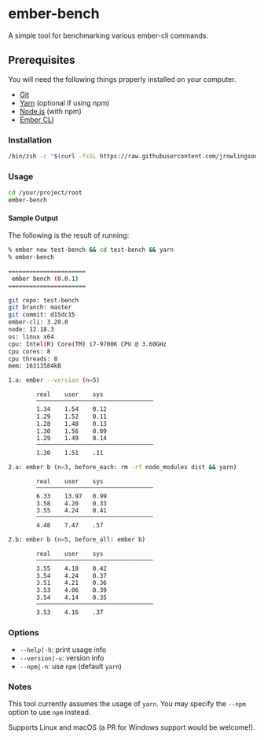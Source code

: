 # ember-bench

A simple tool for benchmarking various ember-cli commands.

## Prerequisites

You will need the following things properly installed on your computer.

* [Git](https://git-scm.com/)
* [Yarn](https://classic.yarnpkg.com/en/) (optional if using npm)
* [Node.js](https://nodejs.org/) (with npm)
* [Ember CLI](https://ember-cli.com/)

### Installation

```sh
/bin/zsh -c "$(curl -fsSL https://raw.githubusercontent.com/jrowlingson/ember-bench/master/install.sh)"
```

### Usage

```sh
cd /your/project/root
ember-bench
```

#### Sample Output

The following is the result of running:

```zsh
% ember new test-bench && cd test-bench && yarn
% ember-bench
```

```sh
======================
 ember bench (0.0.1)
======================

git repo: test-bench
git branch: master
git commit: d15dc15
ember-cli: 3.20.0
node: 12.18.3
os: linux x64
cpu: Intel(R) Core(TM) i7-9700K CPU @ 3.60GHz
cpu cores: 8
cpu threads: 8
mem: 16313584kB

1.a: ember --version (n=5)

        real    user    sys
        ⎻⎻⎻⎻⎻⎻⎻⎻⎻⎻⎻⎻⎻⎻⎻⎻⎻⎻⎻⎻
        1.34    1.54    0.12
        1.29    1.52    0.11
        1.28    1.48    0.13
        1.30    1.56    0.09
        1.29    1.49    0.14
        ⎻⎻⎻⎻⎻⎻⎻⎻⎻⎻⎻⎻⎻⎻⎻⎻⎻⎻⎻⎻
        1.30    1.51    .11

2.a: ember b (n=3, before_each: rm -rf node_modules dist && yarn)

        real    user    sys
        ⎻⎻⎻⎻⎻⎻⎻⎻⎻⎻⎻⎻⎻⎻⎻⎻⎻⎻⎻⎻
        6.33    13.97   0.99
        3.58    4.20    0.33
        3.55    4.24    0.41
        ⎻⎻⎻⎻⎻⎻⎻⎻⎻⎻⎻⎻⎻⎻⎻⎻⎻⎻⎻⎻
        4.48    7.47    .57

2.b: ember b (n=5, before_all: ember b)

        real    user    sys
        ⎻⎻⎻⎻⎻⎻⎻⎻⎻⎻⎻⎻⎻⎻⎻⎻⎻⎻⎻⎻
        3.55    4.18    0.42
        3.54    4.24    0.37
        3.51    4.21    0.36
        3.53    4.06    0.39
        3.54    4.14    0.35
        ⎻⎻⎻⎻⎻⎻⎻⎻⎻⎻⎻⎻⎻⎻⎻⎻⎻⎻⎻⎻
        3.53    4.16    .37
```

### Options

* `--help|-h`: print usage info
* `--version|-v`: version info
* `--npm|-n`: use `npm` (default `yarn`)

### Notes

This tool currently assumes the usage of `yarn`. You may specify the `--npm` option to use `npm` instead.

Supports Linux and macOS (a PR for Windows support would be welcome!).
